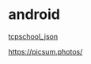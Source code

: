 # android

[tcpschool_json](http://tcpschool.com/json/json_basic_structure "tcpschool_json 설명")

<https://picsum.photos/>

